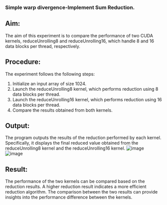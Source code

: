 ### Simple warp divergence-Implement Sum Reduction.

## Aim:
The aim of this experiment is to compare the performance of two CUDA kernels, reduceUnrolling8 and reduceUnrolling16, which handle 8 and 16 data blocks per thread, respectively.

## Procedure:
The experiment follows the following steps:

1. Initialize an input array of size 1024.
2. Launch the reduceUnrolling8 kernel, which performs reduction using 8 data blocks per thread.
3. Launch the reduceUnrolling16 kernel, which performs reduction using 16 data blocks per thread.
4. Compare the results obtained from both kernels.

## Output:
The program outputs the results of the reduction performed by each kernel. Specifically, it displays the final reduced value obtained from the reduceUnrolling8 kernel and the reduceUnrolling16 kernel.
![image](https://github.com/Kavya-Bollineni22/PCA-Simple-warp-divergence---Implement-Sum-Reduction./assets/75235813/22b31b14-1a5f-48b0-b620-a02caa8184f3)
![image](https://github.com/Kavya-Bollineni22/PCA-Simple-warp-divergence---Implement-Sum-Reduction./assets/75235813/9186b1ed-5fff-435a-a11f-13dc2114e1da)

## Result:
The performance of the two kernels can be compared based on the reduction results. A higher reduction result indicates a more efficient reduction algorithm. The comparison between the two results can provide insights into the performance difference between the kernels.
